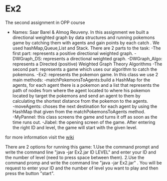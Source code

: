 # Ex2
The second assignment in OPP course
- Names: Saar Barel & Almog Reuveny.
In this assignment we built a directional weighted graph by data structures and running 
pokemons game by catching them with agents and gain points by each catch .
We used hashMap,Queue,List and Stack.
There are 2 parts to the task:
-The first part: represents a positive directional weighted graph.
 -DWGraph_DS: represents a directional weighted graph.
 -DWGraph_Algo: represents a Directed (positive) Weighted Graph Theory Algorithms
-The second part: represents a game which uses our algorithm to catch the pokemons.
 -Ex2: represents the pokemon game. In this class we use 2 main methods:
   -matchPokemonsToAgents:build a HashMap for the agents, for each agent there is a pokemon
    and a list that represents the path of nodes from where the agent located to where his pokemon
    located by target the pokemons and send an agent to them by calculating the shortest distance
    from the pokemon to the agents.                       
   -moveAgents: choses the next destination for each agent by using the HashMap that given 
    from the matchPokemonsToAgents method.  
 -MyPannel: this class screens the game and turns it off as soon as the time runs out.
 -Jlabel: the opening screen of the game. After entering the right ID and level, 
 the game will start with the given level. 
 
 for more information visit the [wiki](https://github.com/saar95/Pokemon-Game/wiki)

There are 2 options for running this game:
1.Use the command prompt and write the command line "java -jar Ex2.jar ID LEVEL" and
enter your ID and the number of level (need to press space between them).
2.Use the command promp and write the command line "java -jar Ex2.jar" .
You will be request to enter your ID and the number of level you want to play
and then press the button "start".
